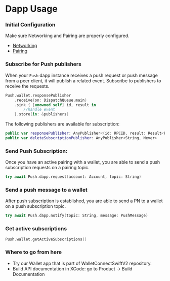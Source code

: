 

# Dapp Usage

### Initial Configuration

Make sure Networking and Pairing are properly configured.
- [Networking](../core/networking-configuration.md)
- [Pairing](../core/pairing-usage.md)


### Subscribe for Push publishers
When your `Push` dapp instance receives a push request or push message from a peer client, it will publish a related event. Subscribe to publishers to receive the requests.

```swift
Push.wallet.responsePublisher
    .receive(on: DispatchQueue.main)
    .sink { [unowned self] id, result in
        //handle event
    }.store(in: &publishers)
```
The following publishers are available for subscription:

```swift
public var responsePublisher: AnyPublisher<(id: RPCID, result: Result<PushSubscription, PushError>), Never> 
public var deleteSubscriptionPublisher: AnyPublisher<String, Never> 
```

### Send Push Subscription:

Once you have an active pairing with a wallet, you are able to send a push subscription requests on a pairing topic.

```swift
try await Push.dapp.request(account: Account, topic: String)
```

### Send a push message to a wallet

After push subscription is established, you are able to send a PN to a wallet on a push subscription topic.

```swift
try await Push.dapp.notify(topic: String, message: PushMessage)
```

### Get active subscriptions

```swift 
Push.wallet.getActiveSubscriptions()
```


### Where to go from here
- Try our Wallet app that is part of WalletConnectSwiftV2 repository.
- Build API documentation in XCode: go to Product -> Build Documentation

